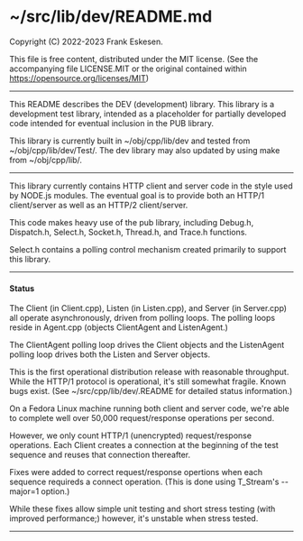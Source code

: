 <!-- -------------------------------------------------------------------------
//
//       Copyright (C) 2022-2023 Frank Eskesen.
//
//       This file is free content, distributed under the MIT license.
//       (See accompanying file LICENSE.MIT or the original contained
//       within https://opensource.org/licenses/MIT)
//
//----------------------------------------------------------------------------
//
// Title-
//       ~/src/lib/dev/README.md
//
// Purpose-
//       DEV library description
//
// Last change date-
//       2023/04/24
//
-------------------------------------------------------------------------- -->

# ~/src/lib/dev/README.md

Copyright (C) 2022-2023 Frank Eskesen.

This file is free content, distributed under the MIT license.
(See the accompanying file LICENSE.MIT or the original contained
within https://opensource.org/licenses/MIT)

----

This README describes the DEV (development) library.
This library is a development test library, intended as a placeholder for
partially developed code intended for eventual inclusion in the PUB library.

This library is currently built in ~/obj/cpp/lib/dev and tested from
~/obj/cpp/lib/dev/Test/.
The dev library may also updated by using make from ~/obj/cpp/lib/.

----

This library currently contains HTTP client and server code in the style
used by NODE.js modules.
The eventual goal is to provide both an HTTP/1 client/server as well as
an HTTP/2 client/server.

This code makes heavy use of the pub library, including Debug.h, Dispatch.h,
Select.h, Socket.h, Thread.h, and Trace.h functions.

Select.h contains a polling control mechanism created primarily to support
this library.

----

#### Status

The Client (in Client.cpp), Listen (in Listen.cpp), and Server (in Server.cpp)
all operate asynchronously, driven from polling loops.
The polling loops reside in Agent.cpp (objects ClientAgent and ListenAgent.)

The ClientAgent polling loop drives the Client objects and
the ListenAgent polling loop drives both the Listen and Server objects.

This is the first operational distribution release with reasonable throughput.
While the HTTP/1 protocol is operational, it's still somewhat fragile.
Known bugs exist.
(See ~/src/cpp/lib/dev/.README for detailed status information.)

On a Fedora Linux machine running both client and server code, we're able to
complete well over 50,000 request/response operations per second.

However, we only count HTTP/1 (unencrypted) request/response operations.
Each Client creates a connection at the beginning of the test sequence and
reuses that connection thereafter.

Fixes were added to correct request/response opertions when each
sequence requireds a connect operation.
(This is done using T_Stream's --major=1 option.)

While these fixes allow simple unit testing and short stress testing
(with improved performance;) however, it's unstable when stress tested.

----
